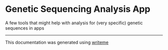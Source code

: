 # Genetic Sequencing Analysis App

A few tools that might help with analysis for (very specific) genetic sequences in apps

---
This documentation was generated using [writeme](https://www.npmjs.com/package/@writeme/core)
